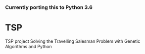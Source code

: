 ### Currently porting this to Python 3.6 



# TSP
TSP project
Solving the Travelling Salesman Problem with Genetic Algorithms and Python


